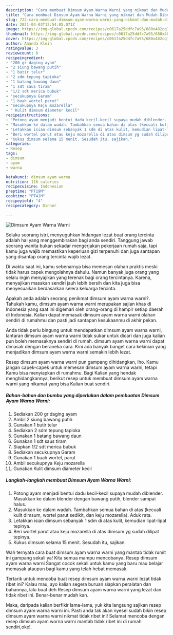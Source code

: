 ```yaml
---
description: "Cara membuat Dimsum Ayam Warna Warni yang nikmat dan Mudah Dibuat"
title: "Cara membuat Dimsum Ayam Warna Warni yang nikmat dan Mudah Dibuat"
slug: 722-cara-membuat-dimsum-ayam-warna-warni-yang-nikmat-dan-mudah-dibuat
date: 2021-04-03T12:54:05.071Z
image: https://img-global.cpcdn.com/recipes/c0617a25ddfc7a95/680x482cq70/dimsum-ayam-warna-warni-foto-resep-utama.jpg
thumbnail: https://img-global.cpcdn.com/recipes/c0617a25ddfc7a95/680x482cq70/dimsum-ayam-warna-warni-foto-resep-utama.jpg
cover: https://img-global.cpcdn.com/recipes/c0617a25ddfc7a95/680x482cq70/dimsum-ayam-warna-warni-foto-resep-utama.jpg
author: Amanda Klein
ratingvalue: 3
reviewcount: 8
recipeingredient:
- "200 gr daging ayam"
- "2 siung bawang putih"
- "1 butir telur"
- "2 sdm tepung tapioka"
- "1 batang bawang daun"
- "1 sdt saus tiram"
- "1/2 sdt merica bubuk"
- "secukupnya Garam"
- "1 buah wortel parut"
- "secukupnya Keju mozarella"
- " Kulit dimsum diameter kecil"
recipeinstructions:
- "Potong ayam menjadi bentui dadu kecil-kecil supaya mudah diblender. Masukkan ke dalam blender dengan bawang putih, blender sampai halus."
- "Masukkan ke dalam wadah. Tambahkan semua bahan di atas (kecuali kulit dimsum, wortel parut sedikit, dan keju mozarella). Aduk rata."
- "Letakkan isian dimsum sebanyak 1 sdm di atas kulit, kemudian lipat-lipat tepinya."
- "Beri wortel parut atau keju mozarella di atas dimsum yg sudah dilipat tepinya."
- "Kukus dimsum selama 15 menit. Sesudah itu, sajikan."
categories:
- Resep
tags:
- dimsum
- ayam
- warna

katakunci: dimsum ayam warna 
nutrition: 116 calories
recipecuisine: Indonesian
preptime: "PT19M"
cooktime: "PT41M"
recipeyield: "4"
recipecategory: Dinner

---
```



![Dimsum Ayam Warna Warni](https://img-global.cpcdn.com/recipes/c0617a25ddfc7a95/680x482cq70/dimsum-ayam-warna-warni-foto-resep-utama.jpg)

Selaku seorang istri, menyuguhkan hidangan lezat buat orang tercinta adalah hal yang menggembirakan bagi anda sendiri. Tanggung jawab seorang  wanita bukan sekadar mengerjakan pekerjaan rumah saja, tapi kamu juga wajib memastikan keperluan gizi terpenuhi dan juga santapan yang disantap orang tercinta wajib lezat.

Di waktu  saat ini, kamu sebenarnya bisa memesan olahan praktis meski tidak harus capek mengolahnya dahulu. Namun banyak juga orang yang selalu ingin menyajikan yang terenak bagi orang tercintanya. Karena, menyajikan masakan sendiri jauh lebih bersih dan kita juga bisa menyesuaikan berdasarkan selera keluarga tercinta. 



Apakah anda adalah seorang penikmat dimsum ayam warna warni?. Tahukah kamu, dimsum ayam warna warni merupakan sajian khas di Indonesia yang saat ini digemari oleh orang-orang di hampir setiap daerah di Indonesia. Kalian dapat memasak dimsum ayam warna warni olahan sendiri di rumahmu dan pasti jadi santapan kesukaanmu di akhir pekan.

Anda tidak perlu bingung untuk mendapatkan dimsum ayam warna warni, lantaran dimsum ayam warna warni tidak sukar untuk dicari dan juga kalian pun boleh memasaknya sendiri di rumah. dimsum ayam warna warni dapat dimasak dengan beraneka cara. Kini ada banyak banget cara kekinian yang menjadikan dimsum ayam warna warni semakin lebih lezat.

Resep dimsum ayam warna warni pun gampang dihidangkan, lho. Kamu jangan capek-capek untuk memesan dimsum ayam warna warni, tetapi Kamu bisa menyiapkan di rumahmu. Bagi Kalian yang hendak menghidangkannya, berikut resep untuk membuat dimsum ayam warna warni yang nikamat yang bisa Kalian buat sendiri.

<!--inarticleads1-->

##### Bahan-bahan dan bumbu yang diperlukan dalam pembuatan Dimsum Ayam Warna Warni:

1. Sediakan 200 gr daging ayam
1. Ambil 2 siung bawang putih
1. Gunakan 1 butir telur
1. Sediakan 2 sdm tepung tapioka
1. Gunakan 1 batang bawang daun
1. Gunakan 1 sdt saus tiram
1. Siapkan 1/2 sdt merica bubuk
1. Sediakan secukupnya Garam
1. Gunakan 1 buah wortel, parut
1. Ambil secukupnya Keju mozarella
1. Gunakan  Kulit dimsum diameter kecil




<!--inarticleads2-->

##### Langkah-langkah membuat Dimsum Ayam Warna Warni:

1. Potong ayam menjadi bentui dadu kecil-kecil supaya mudah diblender. Masukkan ke dalam blender dengan bawang putih, blender sampai halus.
1. Masukkan ke dalam wadah. Tambahkan semua bahan di atas (kecuali kulit dimsum, wortel parut sedikit, dan keju mozarella). Aduk rata.
1. Letakkan isian dimsum sebanyak 1 sdm di atas kulit, kemudian lipat-lipat tepinya.
1. Beri wortel parut atau keju mozarella di atas dimsum yg sudah dilipat tepinya.
1. Kukus dimsum selama 15 menit. Sesudah itu, sajikan.




Wah ternyata cara buat dimsum ayam warna warni yang mantab tidak rumit ini gampang sekali ya! Kita semua mampu mencobanya. Resep dimsum ayam warna warni Sangat cocok sekali untuk kamu yang baru mau belajar memasak ataupun bagi kamu yang telah hebat memasak.

Tertarik untuk mencoba buat resep dimsum ayam warna warni lezat tidak ribet ini? Kalau mau, ayo kalian segera buruan siapkan peralatan dan bahannya, lalu buat deh Resep dimsum ayam warna warni yang lezat dan tidak ribet ini. Benar-benar mudah kan. 

Maka, daripada kalian berfikir lama-lama, yuk kita langsung sajikan resep dimsum ayam warna warni ini. Pasti anda tak akan nyesel sudah bikin resep dimsum ayam warna warni nikmat tidak ribet ini! Selamat mencoba dengan resep dimsum ayam warna warni mantab tidak ribet ini di rumah sendiri,oke!.

